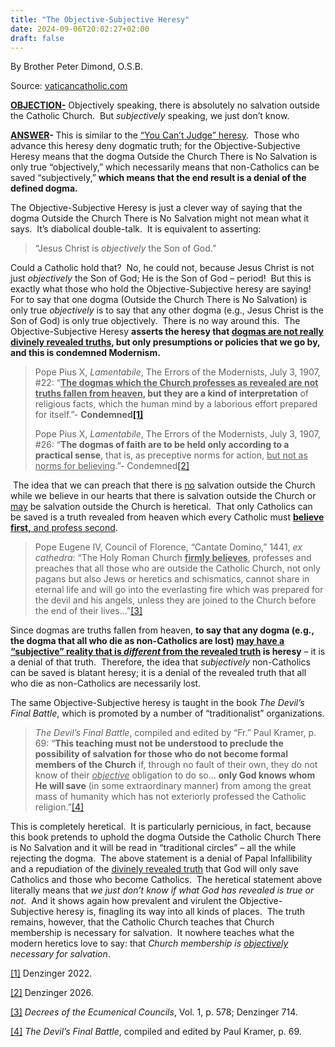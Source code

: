 ```yaml
---
title: "The Objective-Subjective Heresy"
date: 2024-09-06T20:02:27+02:00
draft: false
---
```


By Brother Peter Dimond, O.S.B.

Source: [vaticancatholic.com](https://vaticancatholic.com/the-objective-subjective-heresy/)

<p><strong><u>OBJECTION-</u></strong> Objectively speaking, there is absolutely no salvation outside the Catholic Church.  But <em>subjectively</em> speaking, we just don’t know.</p>

<p><strong><u>ANSWER</u></strong><strong>- </strong>This is similar to the <a href="https://vaticancatholic.com/you-cant-judge-heresy/">“You Can’t Judge” heresy</a>.  Those who advance this heresy deny dogmatic truth; for the Objective-Subjective Heresy means that the dogma Outside the Church There is No Salvation is only true “objectively,” which necessarily means that non-Catholics can be saved “subjectively,” <strong>which means that the end result is a denial of the defined dogma.</strong> </p>

<p>The Objective-Subjective Heresy is just a clever way of saying that the dogma Outside the Church There is No Salvation might not mean what it says.  It’s diabolical double-talk.  It is equivalent to asserting:</p>

<blockquote>
<p>“Jesus Christ is <em>objectively </em>the Son of God.” </p>
</blockquote>

<p>Could a Catholic hold that?  No, he could not, because Jesus Christ is not just <em>objectively </em>the Son of God; He is the Son of God – period!  But this is exactly what those who hold the Objective-Subjective heresy are saying!  For to say that one dogma (Outside the Church There is No Salvation) is only true <em>objectively</em> is to say that any other dogma (e.g., Jesus Christ is the Son of God) is only true objectively.  There is no way around this.  The Objective-Subjective Heresy <strong>asserts the heresy that <u>dogmas are not really divinely revealed truths</u>, but only presumptions or policies that we go by, and this is condemned Modernism.</strong></p>


<blockquote>

<p>Pope Pius X, <em>Lamentabile</em>, The Errors of the Modernists, July 3, 1907, #22: “<strong><u>The dogmas which the Church professes as revealed are not truths fallen from heaven</u>, but they are a kind of interpretation</strong> of religious facts, which the human mind by a laborious effort prepared for itself.”- <strong>Condemned<a href="#_edn1" name="_ednref1">[1]</a> </strong> </p>

<p>Pope Pius X, <em>Lamentabile</em>, The Errors of the Modernists, July 3, 1907, #26: “<strong>The dogmas of faith are to be held only according to a practical sense</strong>, that is, as preceptive norms for action, <u>but not as norms for believing</u>.”- Condemned<a href="#_edn2" name="_ednref2">[2]</a></p>
</blockquote>

<p><em> </em>The idea that we can preach that there is <u>no</u> salvation outside the Church while we believe in our hearts that there is salvation outside the Church or <u>may</u> be salvation outside the Church is heretical.  That only Catholics can be saved is a truth revealed from heaven which every Catholic must <strong><u>believe first,</u></strong><u> and profess second</u>.</p>
<blockquote>
<p>Pope Eugene IV, Council of Florence, “Cantate Domino,” 1441, <em>ex cathedra</em>: “The Holy Roman Church <strong><u>firmly believes</u></strong>, professes and preaches that all those who are outside the Catholic Church, not only pagans but also Jews or heretics and schismatics, cannot share in eternal life and will go into the everlasting fire which was prepared for the devil and his angels, unless they are joined to the Church before the end of their lives...”<a href="#_edn3" name="_ednref3">[3]</a></p>
</blockquote>
<p>Since dogmas are truths fallen from heaven, <strong>to say that any dogma (e.g., the dogma that all who die as non-Catholics are lost) <u>may have a “subjective” reality that is <em>different</em> from the revealed truth</u> is heresy</strong> – it is a denial of that truth.  Therefore, the idea that <em>subjectively</em> non-Catholics can be saved is blatant heresy; it is a denial of the revealed truth that all who die as non-Catholics are necessarily lost. </p>
<p>The same Objective-Subjective heresy is taught in the book <em>The Devil’s Final Battle</em>, which is promoted by a number of “traditionalist” organizations.</p>
<blockquote>
<p><em>The Devil’s Final Battle</em>, compiled and edited by “Fr.” Paul Kramer, p. 69: “<strong>This teaching must not be understood to preclude the possibility of salvation for those who do not become formal members of the Church</strong> if, through no fault of their own, they do not know of their <em><u>objective</u></em> obligation to do so… <strong>only God knows whom He will save</strong> (in some extraordinary manner) from among the great mass of humanity which has not exteriorly professed the Catholic religion.”<a href="#_edn4" name="_ednref4">[4]</a></p>
</blockquote>
<p>This is completely heretical.  It is particularly pernicious, in fact, because this book pretends to uphold the dogma Outside the Catholic Church There is No Salvation and it will be read in “traditional circles” – all the while rejecting the dogma.  The above statement is a denial of Papal Infallibility and a repudiation of the <u>divinely revealed truth</u> that God will only save Catholics and those who become Catholics.  The heretical statement above literally means that <em>we just don’t know if what God has revealed is true or not</em>.  And it shows again how prevalent and virulent the Objective-Subjective heresy is, finagling its way into all kinds of places.  The truth remains, however, that the Catholic Church teaches that Church membership is necessary for salvation.  It nowhere teaches what the modern heretics love to say: that <em>Church membership is <u>objectively</u> necessary for salvation</em>.</p>

<div class="footnotes">
<div>
<p><a href="#_ednref1" name="_edn1">[1]</a> Denzinger 2022.</p>
</div>
<div>
<p><a href="#_ednref2" name="_edn2">[2]</a> Denzinger 2026.</p>
</div>
<div>
<p><a href="#_ednref3" name="_edn3">[3]</a> <em>Decrees of the Ecumenical Councils</em>, Vol. 1, p. 578; Denzinger 714.</p>
</div>
<div>
<p><a href="#_ednref4" name="_edn4">[4]</a> <em>The Devil’s Final Battle</em>, compiled and edited by Paul Kramer, p. 69.</p>
</div>
</div>
</div>

